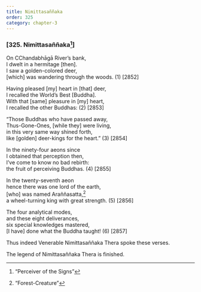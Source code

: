 ```yaml
---
title: Nimittasaññaka
order: 325
category: chapter-3
---
```


### \[325. Nimittasaññaka[^1]\]

On <span class="diacritics" data-state="on">C</span><span class="no-diacritics" data-state="off">Ch</span>andabhāgā River’s bank,  
I dwelt in a hermitage \[then\].  
I saw a golden-colored deer,  
\[which\] was wandering through the woods. (1) \[2852\]

Having pleased \[my\] heart in \[that\] deer,  
I recalled the World’s Best \[Buddha\].  
With that \[same\] pleasure in \[my\] heart,  
I recalled the other Buddhas: (2) \[2853\]

“Those Buddhas who have passed away,  
Thus-Gone-Ones, \[while they\] were living,  
in this very same way shined forth,  
like \[golden\] deer-kings for the heart.” (3) \[2854\]

In the ninety-four aeons since  
I obtained that perception then,  
I’ve come to know no bad rebirth:  
the fruit of perceiving Buddhas. (4) \[2855\]

In the twenty-seventh aeon  
hence there was one lord of the earth,  
\[who\] was named Araññasatta,[^2]  
a wheel-turning king with great strength. (5) \[2856\]

The four analytical modes,  
and these eight deliverances,  
six special knowledges mastered,  
\[I have\] done what the Buddha taught! (6) \[2857\]

Thus indeed Venerable Nimittasaññaka Thera spoke these verses.

The legend of Nimittasaññaka Thera is finished.

[^1]: “Perceiver of the Signs”

[^2]: “Forest-Creature”
